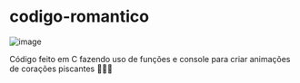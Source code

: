 # codigo-romantico

![image](https://github.com/Luidyenrico/codigo-romantico/assets/80763934/350d89a1-4c1c-48cb-8960-cb7d6d982d6c)

Código feito em C fazendo uso de funções e console para criar animações de corações piscantes 💛💚💙
